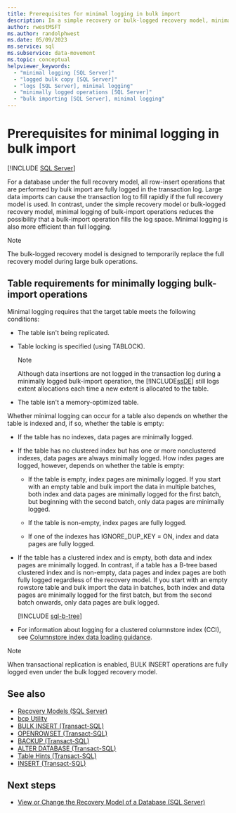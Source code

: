 ```yaml
---
title: Prerequisites for minimal logging in bulk import
description: In a simple recovery or bulk-logged recovery model, minimal logging of bulk-import operations reduces the possibility that an operation fills the log space.
author: rwestMSFT
ms.author: randolphwest
ms.date: 05/09/2023
ms.service: sql
ms.subservice: data-movement
ms.topic: conceptual
helpviewer_keywords:
  - "minimal logging [SQL Server]"
  - "logged bulk copy [SQL Server]"
  - "logs [SQL Server], minimal logging"
  - "minimally logged operations [SQL Server]"
  - "bulk importing [SQL Server], minimal logging"
---
```

# Prerequisites for minimal logging in bulk import

[!INCLUDE [SQL Server](../../includes/applies-to-version/sqlserver.md)]

For a database under the full recovery model, all row-insert operations that are performed by bulk import are fully logged in the transaction log. Large data imports can cause the transaction log to fill rapidly if the full recovery model is used. In contrast, under the simple recovery model or bulk-logged recovery model, minimal logging of bulk-import operations reduces the possibility that a bulk-import operation fills the log space. Minimal logging is also more efficient than full logging.

> [!NOTE]  
> The bulk-logged recovery model is designed to temporarily replace the full recovery model during large bulk operations.

## Table requirements for minimally logging bulk-import operations

Minimal logging requires that the target table meets the following conditions:

- The table isn't being replicated.

- Table locking is specified (using TABLOCK).

  > [!NOTE]  
  > Although data insertions are not logged in the transaction log during a minimally logged bulk-import operation, the [!INCLUDE[ssDE](../../includes/ssde-md.md)] still logs extent allocations each time a new extent is allocated to the table.

- The table isn't a memory-optimized table.

Whether minimal logging can occur for a table also depends on whether the table is indexed and, if so, whether the table is empty:

- If the table has no indexes, data pages are minimally logged.

- If the table has no clustered index but has one or more nonclustered indexes, data pages are always minimally logged. How index pages are logged, however, depends on whether the table is empty:

  - If the table is empty, index pages are minimally logged. If you start with an empty table and bulk import the data in multiple batches, both index and data pages are minimally logged for the first batch, but beginning with the second batch, only data pages are minimally logged.

  - If the table is non-empty, index pages are fully logged.

  - If one of the indexes has IGNORE_DUP_KEY = ON, index and data pages are fully logged.

- If the table has a clustered index and is empty, both data and index pages are minimally logged. In contrast, if a table has a B-tree based clustered index and is non-empty, data pages and index pages are both fully logged regardless of the recovery model. If you start with an empty rowstore table and bulk import the data in batches, both index and data pages are minimally logged for the first batch, but from the second batch onwards, only data pages are bulk logged.

  [!INCLUDE [sql-b-tree](../../includes/sql-b-tree.md)]

- For information about logging for a clustered columnstore index (CCI), see [Columnstore index data loading guidance](../indexes/columnstore-indexes-data-loading-guidance.md#plan-bulk-load-sizes-to-minimize-delta-rowgroups).

> [!NOTE]  
> When transactional replication is enabled, BULK INSERT operations are fully logged even under the bulk logged recovery model.

## See also

- [Recovery Models (SQL Server)](../../relational-databases/backup-restore/recovery-models-sql-server.md)
- [bcp Utility](../../tools/bcp-utility.md)
- [BULK INSERT (Transact-SQL)](../../t-sql/statements/bulk-insert-transact-sql.md)
- [OPENROWSET (Transact-SQL)](../../t-sql/functions/openrowset-transact-sql.md)
- [BACKUP (Transact-SQL)](../../t-sql/statements/backup-transact-sql.md)
- [ALTER DATABASE (Transact-SQL)](../../t-sql/statements/alter-database-transact-sql.md)
- [Table Hints (Transact-SQL)](../../t-sql/queries/hints-transact-sql-table.md)
- [INSERT (Transact-SQL)](../../t-sql/statements/insert-transact-sql.md)

## Next steps

- [View or Change the Recovery Model of a Database (SQL Server)](../../relational-databases/backup-restore/view-or-change-the-recovery-model-of-a-database-sql-server.md)
